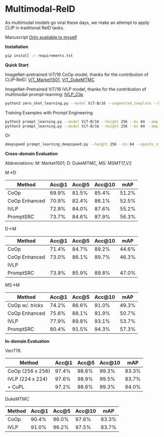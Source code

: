 # Multimodal-ReID

As multimodal models go viral these days, we make an attempt to apply CLIP in traditional ReID tasks.

Manuscript [Only available to myself](https://docs.google.com/document/d/1ft2MQNn3WW9q-0OkF7IMNSRHTMHSGPO2zFXFr9hxtUQ/edit)

**Installation**

```bash
pip install -r requirements.txt
```

**Quick Start**

ImageNet-pretrained ViT/16 CoOp model, 
thanks for the contribution of CLIP-ReID: 
[ViT_Market1501](https://drive.google.com/file/d/1GnyAVeNOg3Yug1KBBWMKKbT2x43O5Ch7/view), 
[ViT_DukeMTMC](https://drive.google.com/file/d/1ldjSkj-7pXAWmx8on5x0EftlCaolU4dY/view)

ImageNet-Pretrained ViT/16 IVLP model,
thanks for the contribution of multimodal-prompt-learning:
[IVLP_Clip](https://drive.google.com/file/d/1B7BOjQSzISWVxfeNkEM4qHOGeOCuksaJ/view?usp=sharing)

```bash
python3 zero_shot_learning.py --model ViT-B/16 --augmented_template --height 256 --mm --clip_weights xxx
```

Training Examples with Prompt Engineering
```bash
python3 prompt_learning.py --model ViT-B/16 --height 256 --bs 64 --amp --epochs_stage1 120 --epochs_stage2 60 --training_mode ivlp  --test_dataset dukemtmc
python3 prompt_learning.py --model ViT-B/16 --height 256 --bs 64 --amp --epochs_stage1 120 --epochs_stage2 60 --training_mode ivlp  --train_dataset dukemtmc --test_dataset market1501 --vpt_ctx 2
```
Or
```bash
deepspeed prompt_learning_deepspeed.py --height 256 --bs 64 --epochs_stage1 120 --training_mode ivlp
```

**Cross-domain Evaluation**

Abbreviations: M: Market1501; D: DukeMTMC, MS: MSMT17_V2

M->D

| Method        | Acc@1 | Acc@5 | Acc@10 | mAP   |
|---------------|-------|-------|--------|-------|
| CoOp          | 69.9% | 81.5% | 85.4%  | 51.2% |
| CoOp Enhanced | 70.9% | 82.4% | 86.1%  | 52.5% |
| IVLP          | 72.9% | 84.0% | 87.6%  | 55.2% |
| PromptSRC     | 73.7% | 84.6% | 87.9%  | 56.3% |


D->M

| Method        | Acc@1 | Acc@5 | Acc@10 | mAP   |
|---------------|-------|-------|--------|-------|
| CoOp          | 71.4% | 84.7% | 89.2%  | 44.6% |
| CoOp Enhanced | 73.0% | 86.1% | 89.7%  | 46.3% |
| IVLP          |       |       |        |       |
| PromptSRC     | 73.9% | 85.9% | 89.8%  | 47.0% |


MS->M

| Method          | Acc@1 | Acc@5 | Acc@10 | mAP   |
|-----------------|-------|-------|--------|-------|
| CoOp w/. tricks | 74.2% | 86.6% | 91.0%  | 49.3% |
| CoOp Enhanced   | 75.6% | 88.1% | 91.9%  | 50.7% |
| IVLP            | 77.9% | 89.8% | 93.1%  | 53.7% |
| PromptSRC       | 80.4% | 91.5% | 94.3%  | 57.3% |

**In-domain Evaluation**

Veri776

| Method           | Acc@1 | Acc@5 | Acc@10 | mAP   |
|------------------|-------|-------|--------|-------|
| CoOp (256 x 256) | 97.4% | 98.6% | 99.3%  | 83.3% |
| IVLP (224 x 224) | 97.6% | 98.9% | 99.5%  | 83.7% |
| + CuPL           | 97.2% | 98.6% | 99.3%  | 84.0% |

DukeMTMC

| Method  | Acc@1 | Acc@5 | Acc@10 | mAP   |
|---------|-------|-------|--------|-------|
| CoOp    | 90.4% | 96.0% | 97.6%  | 83.3% |
| IVLP    | 91.0% | 96.2% | 97.5%  | 83.7% |